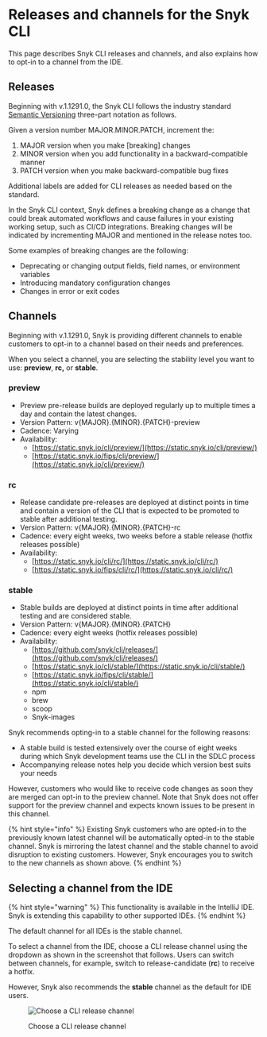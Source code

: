 # Releases and channels for the Snyk CLI

This page describes Snyk CLI releases and channels, and also explains how to opt-in to a channel from the IDE.

## Releases

Beginning with v.1.1291.0, the Snyk CLI follows the industry standard [Semantic Versioning](https://semver.org/) three-part notation as follows.

Given a version number MAJOR.MINOR.PATCH, increment the:

1. MAJOR version when you make \[breaking] changes
2. MINOR version when you add functionality in a backward-compatible manner
3. PATCH version when you make backward-compatible bug fixes

Additional labels are added for CLI releases as needed based on the standard.

In the Snyk CLI context, Snyk defines a breaking change as a change that could break automated workflows and cause failures in your existing working setup, such as CI/CD integrations. Breaking changes will be indicated by incrementing MAJOR and mentioned in the release notes too.

Some examples of breaking changes are the following:

* Deprecating or changing output fields, field names, or environment variables
* Introducing mandatory configuration changes
* Changes in error or exit codes

## Channels

Beginning with v.1.1291.0, Snyk is providing different channels to enable customers to opt-in to a channel based on their needs and preferences.

When you select a channel, you are selecting the stability level you want to use: **preview**, **rc,** or **stable**.

### preview&#x20;

* Preview pre-release builds are deployed regularly up to multiple times a day and contain the latest changes.
* Version Pattern: v{MAJOR}.{MINOR}.{PATCH}-preview
* Cadence: Varying
* Availability:
  * [https://static.snyk.io/cli/preview/](https://static.snyk.io/cli/preview/)
  * [https://static.snyk.io/fips/cli/preview/](https://static.snyk.io/cli/preview/)

### rc&#x20;

* Release candidate pre-releases are deployed at distinct points in time and contain a version of the CLI that is expected to be promoted to stable after additional testing.
* Version Pattern: v{MAJOR}.{MINOR}.{PATCH}-rc
* Cadence: every eight weeks, two weeks before a stable release (hotfix releases possible)
* Availability:
  * [https://static.snyk.io/cli/rc/](https://static.snyk.io/cli/rc/)
  * [https://static.snyk.io/fips/cli/rc/](https://static.snyk.io/cli/rc/)

### **stable**&#x20;

* Stable builds are deployed at distinct points in time after additional testing and are considered stable.
* Version Pattern: v{MAJOR}.{MINOR}.{PATCH}
* Cadence: every eight weeks (hotfix releases possible)
* Availability:
  * [https://github.com/snyk/cli/releases/](https://github.com/snyk/cli/releases/)
  * [https://static.snyk.io/cli/stable/](https://static.snyk.io/cli/stable/)
  * [https://static.snyk.io/fips/cli/stable/](https://static.snyk.io/cli/stable/)
  * npm
  * brew
  * scoop
  * Snyk-images

Snyk recommends opting-in to a stable channel for the following reasons:

* A stable build is tested extensively over the course of eight weeks during which Snyk development teams use the CLI in the SDLC process
* Accompanying release notes help you decide which version best suits your needs

However, customers who would like to receive code changes as soon they are merged can opt-in to the preview channel. Note that Snyk does not offer support for the preview channel and expects known issues to be present in this channel.

{% hint style="info" %}
Existing Snyk customers who are opted-in to the previously known latest channel will be automatically opted-in to the stable channel. Snyk is mirroring the latest channel and the stable channel to avoid disruption to existing customers. However, Snyk encourages you to switch to the new channels as shown above.
{% endhint %}

## Selecting a channel from the IDE

{% hint style="warning" %}
This functionality is available in the IntelliJ IDE. Snyk is extending this capability to other supported IDEs.
{% endhint %}

The default channel for all IDEs is the stable channel.

To select a channel from the IDE, choose a CLI release channel using the dropdown as shown in the screenshot that follows. Users can switch between channels, for example, switch to release-candidate (**rc**) to receive a hotfix.&#x20;

However, Snyk also recommends the **stable** channel as the default for IDE users.

<figure><img src="https://lh7-us.googleusercontent.com/RPWcJ4UOtDfSqXNn0V11tljHUDmz3blBCUlK8U3uAtUaodbKi4KYLeHFrqKSdQxGjlLy8VS07DsGAgsEixHnofj6igcaSduNKgdi2GTCi9FcpfuuGha5hnyVm6xypSuh2bgmpKXBQTMyUtUNL_i3RdQ" alt="Choose a CLI release channel"><figcaption><p>Choose a CLI release channel</p></figcaption></figure>
